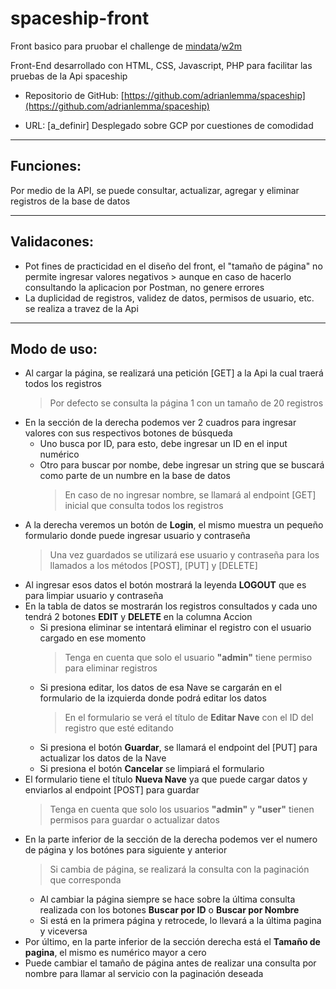 # spaceship-front
Front basico para pruobar el challenge de [mindata](https://www.mindata.es/)/[w2m](https://www.w2m.travel/es-es)

Front-End desarrollado con HTML, CSS, Javascript, PHP para facilitar las pruebas de la Api spaceship

* Repositorio de GitHub: [https://github.com/adrianlemma/spaceship](https://github.com/adrianlemma/spaceship)

* URL: [a_definir] Desplegado sobre GCP por cuestiones de comodidad

--------------------------------------------------------------------------------------------------------------------
	
## Funciones:
Por medio de la API, se puede consultar, actualizar, agregar y eliminar registros de la base de datos

--------------------------------------------------------------------------------------------------------------------

## Validacones:
   * Pot fines de practicidad en el diseño del front, el "tamaño de página" no permite ingresar valores negativos
    > aunque en caso de hacerlo consultando la aplicacion por Postman, no genere errores
   * La duplicidad de registros, validez de datos, permisos de usuario, etc. se realiza a travez de la Api

--------------------------------------------------------------------------------------------------------------------

## Modo de uso:
* Al cargar la página, se realizará una petición [GET] a la Api la cual traerá todos los registros
    > Por defecto se consulta la página 1 con un tamaño de 20 registros
* En la sección de la derecha podemos ver 2 cuadros para ingresar valores con sus respectivos botones de búsqueda
    - Uno busca por ID, para esto, debe ingresar un ID en el input numérico
    - Otro para buscar por nombe, debe ingresar un string que se buscará como parte de un numbre en la base de datos
        > En caso de no ingresar nombre, se llamará al endpoint [GET] inicial que consulta todos los registros
* A la derecha veremos un botón de **Login**, el mismo muestra un pequeño formulario donde puede ingresar usuario y contraseña
    > Una vez guardados se utilizará ese usuario y contraseña para los llamados a los métodos [POST], [PUT] y [DELETE]
* Al ingresar esos datos el botón mostrará la leyenda **LOGOUT** que es para limpiar usuario y contraseña
* En la tabla de datos se mostrarán los registros consultados y cada uno tendrá 2 botones **EDIT** y **DELETE** en la columna Accion
    - Si presiona eliminar se intentará eliminar el registro con el usuario cargado en ese momento
        > Tenga en cuenta que solo el usuario **"admin"** tiene permiso para eliminar registros
    - Si presiona editar, los datos de esa Nave se cargarán en el formulario de la izquierda donde podrá editar los datos
        > En el formulario se verá el título de **Editar Nave** con el ID del registro que esté editando
    - Si presiona el botón **Guardar**, se llamará el endpoint del [PUT] para actualizar los datos de la Nave
    - Si presiona el botón **Cancelar** se limpiará el formulario
* El formulario tiene el título **Nueva Nave** ya que puede cargar datos y enviarlos al endpoint [POST] para guardar
    > Tenga en cuenta que solo los usuarios **"admin"** y **"user"** tienen permisos para guardar o actualizar datos
* En la parte inferior de la sección de la derecha podemos ver el numero de página y los botónes para siguiente y anterior
    > Si cambia de página, se realizará la consulta con la paginación que corresponda
    - Al cambiar la página siempre se hace sobre la última consulta realizada con los botones **Buscar por ID** o **Buscar por Nombre**
    - Si está en la primera página y retrocede, lo llevará a la última pagina y viceversa
* Por último, en la parte inferior de la sección derecha está el **Tamaño de pagina**, el mismo es numérico mayor a cero
* Puede cambiar el tamaño de página antes de realizar una consulta por nombre para llamar al servicio con la paginación deseada
